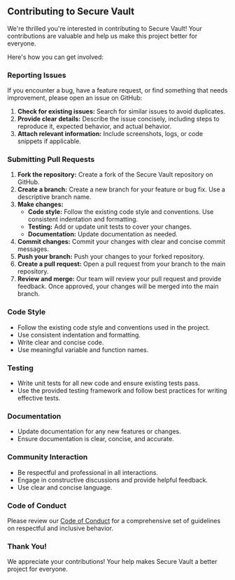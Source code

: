 ## Contributing to Secure Vault

We're thrilled you're interested in contributing to Secure Vault! Your contributions are valuable and help us make this project better for everyone. 

Here's how you can get involved:

### Reporting Issues

If you encounter a bug, have a feature request, or find something that needs improvement, please open an issue on GitHub:

1. **Check for existing issues:** Search for similar issues to avoid duplicates.
2. **Provide clear details:**  Describe the issue concisely, including steps to reproduce it, expected behavior, and actual behavior.
3. **Attach relevant information:** Include screenshots, logs, or code snippets if applicable.

### Submitting Pull Requests

1. **Fork the repository:** Create a fork of the Secure Vault repository on GitHub.
2. **Create a branch:**  Create a new branch for your feature or bug fix. Use a descriptive branch name.
3. **Make changes:** 
    * **Code style:** Follow the existing code style and conventions. Use consistent indentation and formatting.
    * **Testing:** Add or update unit tests to cover your changes.
    * **Documentation:** Update documentation as needed. 
4. **Commit changes:** Commit your changes with clear and concise commit messages. 
5. **Push your branch:** Push your changes to your forked repository.
6. **Create a pull request:** Open a pull request from your branch to the main repository. 
7. **Review and merge:**  Our team will review your pull request and provide feedback. Once approved, your changes will be merged into the main branch.

### Code Style

* Follow the existing code style and conventions used in the project.
* Use consistent indentation and formatting.
* Write clear and concise code.
* Use meaningful variable and function names.

### Testing

* Write unit tests for all new code and ensure existing tests pass.
* Use the provided testing framework and follow best practices for writing effective tests.

### Documentation

* Update documentation for any new features or changes.
* Ensure documentation is clear, concise, and accurate.

### Community Interaction

* Be respectful and professional in all interactions.
* Engage in constructive discussions and provide helpful feedback.
* Use clear and concise language.

### Code of Conduct

Please review our [Code of Conduct](https://github.com/puneetkakkar/secure-vault-web/blob/main/CODE_OF_CONDUCT.md) for a comprehensive set of guidelines on respectful and inclusive behavior.

### Thank You!

We appreciate your contributions! Your help makes Secure Vault a better project for everyone.